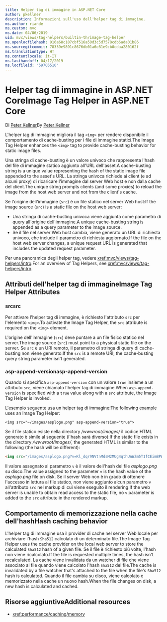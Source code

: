 ```yaml
---
title: Helper tag di immagine in ASP.NET Core
author: pkellner
description: Informazioni sull'uso dell'helper tag di immagine.
ms.author: riande
ms.custom: mvc
ms.date: 04/06/2019
uid: mvc/views/tag-helpers/builtin-th/image-tag-helper
ms.openlocfilehash: 916a68c187cbf516a59d3c5d7578cdb6ada01b86
ms.sourcegitcommit: 78339e9891c8676db01a6e81e9cb0cdaa280162f
ms.translationtype: HT
ms.contentlocale: it-IT
ms.lasthandoff: 04/17/2019
ms.locfileid: "59705510"
---
```

# <a name="image-tag-helper-in-aspnet-core"></a><span data-ttu-id="b76e1-103">Helper tag di immagine in ASP.NET Core</span><span class="sxs-lookup"><span data-stu-id="b76e1-103">Image Tag Helper in ASP.NET Core</span></span>

<span data-ttu-id="b76e1-104">Di [Peter Kellner](http://peterkellner.net)</span><span class="sxs-lookup"><span data-stu-id="b76e1-104">By [Peter Kellner](http://peterkellner.net)</span></span>

<span data-ttu-id="b76e1-105">L'helper tag di immagine migliora il tag `<img>` per rendere disponibile il comportamento di cache-busting per i file di immagine statici.</span><span class="sxs-lookup"><span data-stu-id="b76e1-105">The Image Tag Helper enhances the `<img>` tag to provide cache-busting behavior for static image files.</span></span>

<span data-ttu-id="b76e1-106">Una stringa di cache-busting è un valore univoco che rappresenta l'hash del file di immagine statico aggiunto all'URL dell'asset.</span><span class="sxs-lookup"><span data-stu-id="b76e1-106">A cache-busting string is a unique value representing the hash of the static image file appended to the asset's URL.</span></span> <span data-ttu-id="b76e1-107">La stringa univoca richiede ai client (e ad alcuni proxy) di ricaricare l'immagine dal server Web host e non dalla cache del client.</span><span class="sxs-lookup"><span data-stu-id="b76e1-107">The unique string prompts clients (and some proxies) to reload the image from the host web server and not from the client's cache.</span></span>

<span data-ttu-id="b76e1-108">Se l'origine dell'immagine (`src`) è un file statico nel server Web host:</span><span class="sxs-lookup"><span data-stu-id="b76e1-108">If the image source (`src`) is a static file on the host web server:</span></span>

* <span data-ttu-id="b76e1-109">Una stringa di cache-busting univoca viene aggiunta come parametro di query all'origine dell'immagine.</span><span class="sxs-lookup"><span data-stu-id="b76e1-109">A unique cache-busting string is appended as a query parameter to the image source.</span></span>
* <span data-ttu-id="b76e1-110">Se il file nel server Web host cambia, viene generato un URL di richiesta univoco, che include il parametro di richiesta aggiornato.</span><span class="sxs-lookup"><span data-stu-id="b76e1-110">If the file on the host web server changes, a unique request URL is generated that includes the updated request parameter.</span></span>

<span data-ttu-id="b76e1-111">Per una panoramica degli helper tag, vedere <xref:mvc/views/tag-helpers/intro>.</span><span class="sxs-lookup"><span data-stu-id="b76e1-111">For an overview of Tag Helpers, see <xref:mvc/views/tag-helpers/intro>.</span></span>

## <a name="image-tag-helper-attributes"></a><span data-ttu-id="b76e1-112">Attributi dell'helper tag di immagine</span><span class="sxs-lookup"><span data-stu-id="b76e1-112">Image Tag Helper Attributes</span></span>

### <a name="src"></a><span data-ttu-id="b76e1-113">src</span><span class="sxs-lookup"><span data-stu-id="b76e1-113">src</span></span>

<span data-ttu-id="b76e1-114">Per attivare l'helper tag di immagine, è richiesto l'attributo `src` per l'elemento `<img>`.</span><span class="sxs-lookup"><span data-stu-id="b76e1-114">To activate the Image Tag Helper, the `src` attribute is required on the `<img>` element.</span></span>

<span data-ttu-id="b76e1-115">L'origine dell'immagine (`src`) deve puntare a un file fisico statico nel server.</span><span class="sxs-lookup"><span data-stu-id="b76e1-115">The image source (`src`) must point to a physical static file on the server.</span></span> <span data-ttu-id="b76e1-116">Se `src` è un URI remoto, il parametro di stringa di query di cache-busting non viene generato.</span><span class="sxs-lookup"><span data-stu-id="b76e1-116">If the `src` is a remote URI, the cache-busting query string parameter isn't generated.</span></span>

### <a name="asp-append-version"></a><span data-ttu-id="b76e1-117">asp-append-version</span><span class="sxs-lookup"><span data-stu-id="b76e1-117">asp-append-version</span></span>

<span data-ttu-id="b76e1-118">Quando si specifica `asp-append-version` con un valore `true` insieme a un attributo `src`, viene chiamato l'helper tag di immagine.</span><span class="sxs-lookup"><span data-stu-id="b76e1-118">When `asp-append-version` is specified with a `true` value along with a `src` attribute, the Image Tag Helper is invoked.</span></span>

<span data-ttu-id="b76e1-119">L'esempio seguente usa un helper tag di immagine:</span><span class="sxs-lookup"><span data-stu-id="b76e1-119">The following example uses an Image Tag Helper:</span></span>

```cshtml
<img src="~/images/asplogo.png" asp-append-version="true">
```

<span data-ttu-id="b76e1-120">Se il file statico esiste nella directory */wwwroot/images/* il codice HTML generato è simile al seguente (l'hash sarà diverso):</span><span class="sxs-lookup"><span data-stu-id="b76e1-120">If the static file exists in the directory */wwwroot/images/*, the generated HTML is similar to the following (the hash will be different):</span></span>

```html
<img src="/images/asplogo.png?v=Kl_dqr9NVtnMdsM2MUg4qthUnWZm5T1fCEimBPWDNgM">
```

<span data-ttu-id="b76e1-121">Il valore assegnato al parametro `v` è il valore dell'hash del file *asplogo.png* su disco.</span><span class="sxs-lookup"><span data-stu-id="b76e1-121">The value assigned to the parameter `v` is the hash value of the *asplogo.png* file on disk.</span></span> <span data-ttu-id="b76e1-122">Se il server Web non è in grado di ottenere l'accesso in lettura al file statico, non viene aggiunto alcun parametro `v` all'attributo `src` nel markup di cui viene eseguito il rendering.</span><span class="sxs-lookup"><span data-stu-id="b76e1-122">If the web server is unable to obtain read access to the static file, no `v` parameter is added to the `src` attribute in the rendered markup.</span></span>

## <a name="hash-caching-behavior"></a><span data-ttu-id="b76e1-123">Comportamento di memorizzazione nella cache dell'hash</span><span class="sxs-lookup"><span data-stu-id="b76e1-123">Hash caching behavior</span></span>

<span data-ttu-id="b76e1-124">L'helper tag di immagine usa il provider di cache nel server Web locale per archiviare l'hash `Sha512` calcolato di un determinato file.</span><span class="sxs-lookup"><span data-stu-id="b76e1-124">The Image Tag Helper uses the cache provider on the local web server to store the calculated `Sha512` hash of a given file.</span></span> <span data-ttu-id="b76e1-125">Se il file è richiesto più volte, l'hash non viene ricalcolato.</span><span class="sxs-lookup"><span data-stu-id="b76e1-125">If the file is requested multiple times, the hash isn't recalculated.</span></span> <span data-ttu-id="b76e1-126">La cache viene invalidata da un watcher di file che viene associato al file quando viene calcolato l'hash `Sha512` del file.</span><span class="sxs-lookup"><span data-stu-id="b76e1-126">The cache is invalidated by a file watcher that's attached to the file when the file's `Sha512` hash is calculated.</span></span> <span data-ttu-id="b76e1-127">Quando il file cambia su disco, viene calcolato e memorizzato nella cache un nuovo hash.</span><span class="sxs-lookup"><span data-stu-id="b76e1-127">When the file changes on disk, a new hash is calculated and cached.</span></span>

## <a name="additional-resources"></a><span data-ttu-id="b76e1-128">Risorse aggiuntive</span><span class="sxs-lookup"><span data-stu-id="b76e1-128">Additional resources</span></span>

* <xref:performance/caching/memory>
